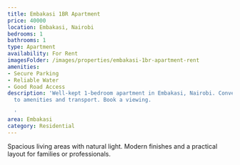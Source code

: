 ```yaml
---
title: Embakasi 1BR Apartment
price: 40000
location: Embakasi, Nairobi
bedrooms: 1
bathrooms: 1
type: Apartment
availability: For Rent
imagesFolder: /images/properties/embakasi-1br-apartment-rent
amenities:
- Secure Parking
- Reliable Water
- Good Road Access
description: 'Well-kept 1-bedroom apartment in Embakasi, Nairobi. Convenient access
  to amenities and transport. Book a viewing.

  '
area: Embakasi
category: Residential
---
```


Spacious living areas with natural light. Modern finishes and a practical layout for families or professionals.
